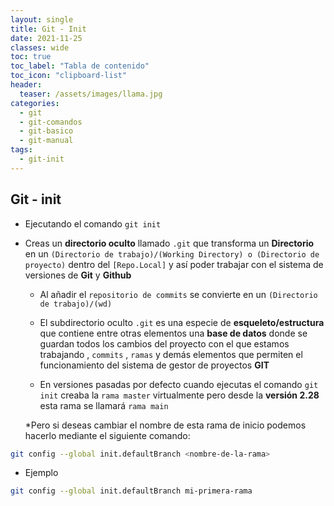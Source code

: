 ```yaml
---
layout: single
title: Git - Init
date: 2021-11-25
classes: wide
toc: true
toc_label: "Tabla de contenido"
toc_icon: "clipboard-list"
header:
  teaser: /assets/images/llama.jpg
categories:
  - git
  - git-comandos
  - git-basico
  - git-manual
tags:
  - git-init
---
```


## Git - init

* Ejecutando el comando ``git init``

* Creas un **directorio oculto** llamado ``.git`` que transforma un **Directorio** en un ``(Directorio de trabajo)/(Working Directory) o (Directorio de proyecto)`` dentro del ``[Repo.Local]`` y así poder trabajar con el sistema de versiones de **Git** y **Github**

  * Al añadir el ``repositorio de commits`` se convierte en un ``(Directorio de trabajo)/(wd)``

  * El subdirectorio oculto ``.git`` es una especie de **esqueleto/estructura** que contiene entre otras elementos una **base de datos** donde se guardan todos los cambios del proyecto con el que estamos trabajando , ``commits`` , ``ramas`` y demás elementos que permiten el funcionamiento del sistema de gestor de proyectos **GIT**

  * En versiones pasadas por defecto cuando ejecutas el comando ``git init`` creaba la ``rama master`` virtualmente pero desde la **versión 2.28** esta rama se llamará ``rama main``
  
  *Pero si deseas cambiar el nombre de esta rama de inicio podemos hacerlo mediante el siguiente comando:

```bash
git config --global init.defaultBranch <nombre-de-la-rama>
```

* Ejemplo

```bash
git config --global init.defaultBranch mi-primera-rama
```

